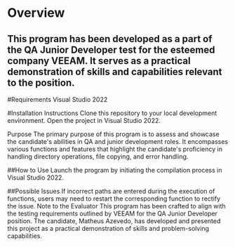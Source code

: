 
<h1>Overview</h1>
<h2>This program has been developed as a part of the QA Junior Developer test for the esteemed company VEEAM. It serves as a practical demonstration of skills and capabilities relevant to the position.</h2>

#Requirements
Visual Studio 2022

#Installation Instructions
Clone this repository to your local development environment.
Open the project in Visual Studio 2022.

Purpose
The primary purpose of this program is to assess and showcase the candidate's abilities in QA and junior development roles. It encompasses various functions and features that highlight the candidate's proficiency in handling directory operations, file copying, and error handling.

##How to Use
Launch the program by initiating the compilation process in Visual Studio 2022.

##Possible Issues
If incorrect paths are entered during the execution of functions, users may need to restart the corresponding function to rectify the issue.
Note to the Evaluator
This program has been crafted to align with the testing requirements outlined by VEEAM for the QA Junior Developer position. The candidate, Matheus Azevedo, has developed and presented this project as a practical demonstration of skills and problem-solving capabilities.
